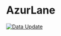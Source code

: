 # AzurLane
[![Data Update](https://github.com/asterisk-api/AzurLane/actions/workflows/update.yml/badge.svg?branch=main)](https://github.com/asterisk-api/AzurLane/actions/workflows/update.yml)
